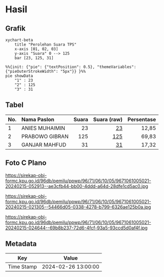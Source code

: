 # Hasil

## Grafik

```mermaid
xychart-beta
    title "Perolehan Suara TPS"
    x-axis [01, 02, 03]
    y-axis "Suara" 0 --> 125
    bar [23, 125, 31]
```

```mermaid
%%{init: {"pie": {"textPosition": 0.5}, "themeVariables": {"pieOuterStrokeWidth": "5px"}} }%%
pie showData
    "1" : 23
    "2" : 125
    "3" : 31
```

## Tabel

| No. | Nama Paslon    | Suara | Suara (raw) | Persentase |
|:--- |:-------------- | -----:| -----------:| ----------:|
| 1   | ANIES MUHAIMIN | 23    | [23][p-1]   | 12,85      |
| 2   | PRABOWO GIBRAN | 125   | [125][p-2]  | 69,83      |
| 3   | GANJAR MAHFUD  | 31    | [31][p-3]   | 17,32      |


[p-1]: https://github.com/gigit-pemilu/pemilu-2024-96-papua-barat-daya/blob/main/pilpres/hitung-suara/sub/96-papua-barat-daya/sub/71-kota-sorong/sub/06-sorong-manoi/sub/1005-klasabi/sub/021-tps/sub/paslon-1.txt
[p-2]: https://github.com/gigit-pemilu/pemilu-2024-96-papua-barat-daya/blob/main/pilpres/hitung-suara/sub/96-papua-barat-daya/sub/71-kota-sorong/sub/06-sorong-manoi/sub/1005-klasabi/sub/021-tps/sub/paslon-2.txt
[p-3]: https://github.com/gigit-pemilu/pemilu-2024-96-papua-barat-daya/blob/main/pilpres/hitung-suara/sub/96-papua-barat-daya/sub/71-kota-sorong/sub/06-sorong-manoi/sub/1005-klasabi/sub/021-tps/sub/paslon-3.txt

## Foto C Plano

https://sirekap-obj-formc.kpu.go.id/96db/pemilu/ppwp/96/71/06/10/05/9671061005021-20240215-052913--ae3cfb44-bb00-4ddd-a64d-28dfe1cd5ac0.jpg

https://sirekap-obj-formc.kpu.go.id/96db/pemilu/ppwp/96/71/06/10/05/9671061005021-20240215-021305--54466d05-0338-4278-b799-6326ae125b0a.jpg

https://sirekap-obj-formc.kpu.go.id/96db/pemilu/ppwp/96/71/06/10/05/9671061005021-20240215-024644--69b8b237-72d6-4fcf-93a5-93ccd5d0af4f.jpg


## Metadata

| Key        | Value               |
| ---------- | ------------------- |
| Time Stamp | 2024-02-26 13:00:00 |



